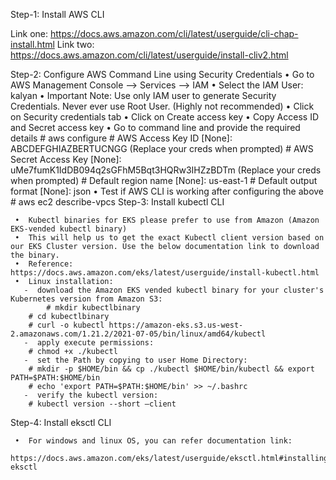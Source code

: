 Step-1: Install AWS CLI

Link one:  https://docs.aws.amazon.com/cli/latest/userguide/cli-chap-install.html
Link two:  https://docs.aws.amazon.com/cli/latest/userguide/install-cliv2.html

Step-2: Configure AWS Command Line using Security Credentials
     •	Go to AWS Management Console --> Services --> IAM
     •	Select the IAM User: kalyan
     •	Important Note: Use only IAM user to generate Security Credentials. Never ever use Root User. (Highly not recommended)
     •	Click on Security credentials tab
     •	Click on Create access key
     •	Copy Access ID and Secret access key
     •	Go to command line and provide the required details
	# aws configure
	# AWS Access Key ID [None]: ABCDEFGHIAZBERTUCNGG  (Replace your creds when prompted)
	# AWS Secret Access Key [None]: uMe7fumK1IdDB094q2sGFhM5Bqt3HQRw3IHZzBDTm  (Replace your creds when prompted)
	# Default region name [None]: us-east-1
	# Default output format [None]: json
     •	Test if AWS CLI is working after configuring the above
	# aws ec2 describe-vpcs
Step-3: Install kubectl CLI

     •	Kubectl binaries for EKS please prefer to use from Amazon (Amazon EKS-vended kubectl binary)
     •	This will help us to get the exact Kubectl client version based on our EKS Cluster version. Use the below documentation link to download the binary.
     •	Reference: https://docs.aws.amazon.com/eks/latest/userguide/install-kubectl.html
     •	Linux installation:
       -  download the Amazon EKS vended kubectl binary for your cluster's Kubernetes version from Amazon S3:
            # mkdir kubectlbinary
	    # cd kubectlbinary
	    # curl -o kubectl https://amazon-eks.s3.us-west-2.amazonaws.com/1.21.2/2021-07-05/bin/linux/amd64/kubectl
       -  apply execute permissions:
	    # chmod +x ./kubectl
       -  set the Path by copying to user Home Directory:
	    # mkdir -p $HOME/bin && cp ./kubectl $HOME/bin/kubectl && export PATH=$PATH:$HOME/bin
	    # echo 'export PATH=$PATH:$HOME/bin' >> ~/.bashrc
       -  verify the kubectl version:
	    # kubectl version --short –client
Step-4: Install eksctl CLI

     •	For windows and linux OS, you can refer documentation link:
          https://docs.aws.amazon.com/eks/latest/userguide/eksctl.html#installing-eksctl

